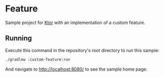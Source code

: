 # Feature

Sample project for [Ktor](https://ktor.io) with an implementation of a custom feature.

## Running

Execute this command in the repository's root directory to run this sample:

```bash
./gradlew :custom-feature:run
```
 
And navigate to [http://localhost:8080/](http://localhost:8080/) to see the sample home page.  